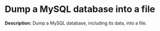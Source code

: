 # Dump a MySQL database into a file

**Description:** Dump a MySQL database, including its data, into a file.

